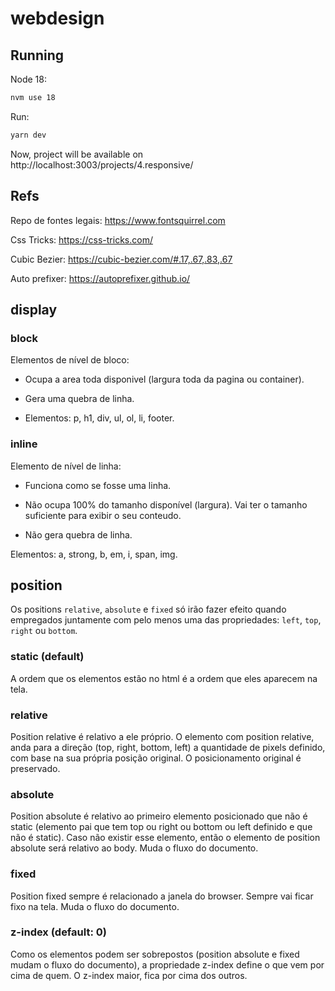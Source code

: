 # webdesign

## Running

Node 18:

```sh
nvm use 18
```

Run:
```sh
yarn dev
```

Now, project will be available on http://localhost:3003/projects/4.responsive/

## Refs

Repo de fontes legais: https://www.fontsquirrel.com

Css Tricks: https://css-tricks.com/

Cubic Bezier: https://cubic-bezier.com/#.17,.67,.83,.67

Auto prefixer: https://autoprefixer.github.io/

## display

### block

Elementos de nível de bloco:

- Ocupa a area toda disponivel (largura toda da pagina ou container).

- Gera uma quebra de linha.

- Elementos: p, h1, div, ul, ol, li, footer.

### inline

Elemento de nível de linha:

- Funciona como se fosse uma linha.

- Não ocupa 100% do tamanho disponível (largura). Vai ter o tamanho suficiente para exibir o seu conteudo.

- Não gera quebra de linha.

Elementos: a, strong, b, em, i, span, img.

## position

Os positions `relative`, `absolute` e `fixed` só irão fazer efeito quando empregados juntamente com pelo menos uma das propriedades: `left`, `top`, `right` ou `bottom`.

### static (default)

A ordem que os elementos estão no html é a ordem que eles aparecem na tela.

### relative

Position relative é relativo a ele próprio. O elemento com position relative, anda para a direção (top, right, bottom, left) a quantidade de pixels definido, com base na sua própria posição original. O posicionamento original é preservado.

### absolute

Position absolute é relativo ao primeiro elemento posicionado que não é static (elemento pai que tem top ou right ou bottom ou left definido e que não é static). Caso não existir esse elemento, então o elemento de position absolute será relativo ao body. Muda o fluxo do documento.

### fixed

Position fixed sempre é relacionado a janela do browser. Sempre vai ficar fixo na tela. Muda o fluxo do documento.

### z-index (default: 0)

Como os elementos podem ser sobrepostos (position absolute e fixed mudam o fluxo do documento), a propriedade z-index define o que vem por cima de quem. O z-index maior, fica por cima dos outros.
